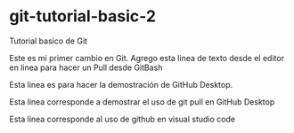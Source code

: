 # git-tutorial-basic-2
Tutorial basico de Git

Este es mi primer cambio en Git.
Agrego esta linea de texto desde el editor en linea para hacer un Pull desde GitBash


Esta linea es para hacer la demostración de GitHub Desktop.

Esta linea corresponde a demostrar el uso de git pull en GitHub Desktop


Esta linea corresponde al uso de github en visual studio code